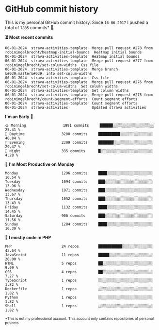 # GitHub commit history
This is my personal GitHub commit history. Since <!--START_SECTION:first-commit-date-->`16-06-2017`<!--END_SECTION:first-commit-date--> I pushed a total of <!--START_SECTION:total-commit-count-->`7835`<!--END_SECTION:total-commit-count--> commits* 🎉.

<!--START_SECTION:most-recent-commits-->
**⏳ Most recent commits**
                                        
```text
06-01-2024  strava-activities-template  Merge pull request #278 from robiningelbrecht/heatmap-initial-bounds  Heatmap initial bounds
06-01-2024  strava-activities-template  Heatmap initial bounds
06-01-2024  strava-activities-template  Merge pull request #277 from robiningelbrecht/set-colum-widths  Css file
06-01-2024  strava-activities-template  Merge branch &#039;master&#039; into set-colum-widths
06-01-2024  strava-activities-template  Css file
06-01-2024  strava-activities-template  Merge pull request #276 from robiningelbrecht/set-colum-widths  Set column widths
06-01-2024  strava-activities-template  Set column widths
06-01-2024  strava-activities-template  Merge pull request #275 from robiningelbrecht/count-segment-efforts  Count segment efforts
06-01-2024  strava-activities-template  Count segment efforts
06-01-2024  strava-activities           Updated strava activities
```
<!--END_SECTION:most-recent-commits-->  

<!--START_SECTION:commits-per-day-time-->
**I&#039;m an Early 🐤**

```text
🌞 Morning                 1991 commits     ██████░░░░░░░░░░░░░░░░░░░   25.41 %
🌆 Daytime                 3200 commits     ██████████░░░░░░░░░░░░░░░   40.84 %
🌃 Evening                 2309 commits     ███████░░░░░░░░░░░░░░░░░░   29.47 %
🌙 Night                   335 commits      █░░░░░░░░░░░░░░░░░░░░░░░░   4.28 %
```
<!--END_SECTION:commits-per-day-time-->  

<!--START_SECTION:commits-per-weekday-->
**📅 I&#039;m Most Productive on Monday**

```text
Monday                    1296 commits     ████░░░░░░░░░░░░░░░░░░░░░   16.54 %
Tuesday                   1094 commits     ███░░░░░░░░░░░░░░░░░░░░░░   13.96 %
Wednesday                 1071 commits     ███░░░░░░░░░░░░░░░░░░░░░░   13.67 %
Thursday                  1052 commits     ███░░░░░░░░░░░░░░░░░░░░░░   13.43 %
Friday                    1132 commits     ████░░░░░░░░░░░░░░░░░░░░░   14.45 %
Saturday                  906 commits      ███░░░░░░░░░░░░░░░░░░░░░░   11.56 %
Sunday                    1284 commits     ████░░░░░░░░░░░░░░░░░░░░░   16.39 %
```
<!--END_SECTION:commits-per-weekday-->  

<!--START_SECTION:repos-per-language-->
**💬 I mostly code in PHP**

```text
PHP                       24 repos         ███████████░░░░░░░░░░░░░░   43.64 %
JavaScript                11 repos         █████░░░░░░░░░░░░░░░░░░░░   20.00 %
HTML                      5 repos          ██░░░░░░░░░░░░░░░░░░░░░░░   9.09 %
CSS                       4 repos          ██░░░░░░░░░░░░░░░░░░░░░░░   7.27 %
TypeScript                1 repos          ░░░░░░░░░░░░░░░░░░░░░░░░░   1.82 %
Dockerfile                1 repos          ░░░░░░░░░░░░░░░░░░░░░░░░░   1.82 %
Python                    1 repos          ░░░░░░░░░░░░░░░░░░░░░░░░░   1.82 %
Shell                     1 repos          ░░░░░░░░░░░░░░░░░░░░░░░░░   1.82 %
```
<!--END_SECTION:repos-per-language-->  

<sub>*This is not my professional account. This account only contains repositories of personal projects</sub>
